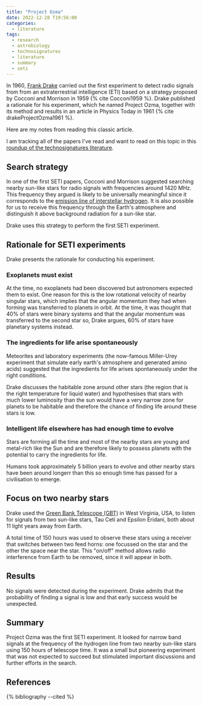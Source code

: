 ```yaml
---
title: "Project Ozma"
date: 2022-12-28 T19:56:00
categories:
  - literature
tags:
  - research
  - astrobiology
  - technosignatures
  - literature
  - summary
  - seti
---
```


In 1960, [Frank Drake][frank-drake] carried out the first experiment to detect radio signals from from an extraterrestrial intelligence (ETI) based on a strategy proposed by Cocconi and Morrison in 1959 {% cite Cocconi1959 %}. Drake published a rationale for his experiment, which he named Project Ozma, together with its method and results in an article in Physics Today in 1961 {% cite  drakeProjectOzma1961  %}.

Here are my notes from reading this classic article. 

I am tracking all of the papers I've read and want to read on this topic in this [roundup of the technosignatures literature][technosignatures-literature].

## Search strategy
In one of the first SETI papers, Cocconi and Morrison suggested searching nearby sun-like stars for radio signals with frequencies around 1420 MHz. This frequency they argued is likely to be universally meaningful since it corresponds to the [emission line of interstellar hydrogen][hydrogen-line]. It is also possible for us to receive this frequency through the Earth's atmosphere and distinguish it above background radiation for a sun-like star. 

Drake uses this strategy to perform the first SETI experiment.

## Rationale for SETI experiments
Drake presents the rationale for conducting his experiment. 

### Exoplanets must exist
At the time, no exoplanets had been discovered but astronomers expected them to exist. One reason for this is the low rotational velocity of nearby singular stars, which implies that the angular momentum they had when forming was transferred to planets in orbit. At the time, it was thought that 40% of stars were binary systems and that the angular momentum was transferred to the second star so, Drake argues, 60% of stars have planetary systems instead.

### The ingredients for life arise spontaneously
Meteorites and laboratory experiments (the now-famous Miller-Urey experiment that simulate early earth's atmosphere and generated amino acids) suggested that the ingredients for life arises spontaneously under the right conditions.

Drake discusses the habitable zone around other stars (the region that is the right temperature for liquid water) and hypothesises that stars with much lower luminosity than the sun would have a very narrow zone for planets to be habitable and therefore the chance of finding life around these stars is low.

### Intelligent life elsewhere has had enough time to evolve
Stars are forming all the time and most of the nearby stars are young and metal-rich like the Sun and are therefore likely to possess planets with the potential to carry the ingredients for life. 

Humans took approximately 5 billion years to evolve and other nearby stars have been around longerr than this so enough time has passed for a civilisation to emerge.

## Focus on two nearby stars
Drake used the [Green Bank Telescope (GBT)][gbt] in West Virginia, USA, to listen for signals from two sun-like stars, Tau Ceti and Epsilon Eridani, both about 11 light years away from Earth. 

A total time of 150 hours was used to observe these stars using a receiver that switches between two feed horns: one focussed on the star and the other the space near the star. This "on/off" method allows radio interference from Earth to be removed, since it will appear in both. 

## Results
No signals were detected during the experiment. Drake admits that the probability of finding a signal is low and that early success would be unexpected.

## Summary
Project Ozma was the first SETI experiment. It looked for narrow band signals at the frequency of the hydrogen line from two nearby sun-like stars using 150 hours of telescope time. It was a small but pioneering experiment that was not expected to succeed but stimulated important discussions and further efforts in the search.

## References

{% bibliography --cited %}

[bracewell]: https://www.nature.com/articles/186670a0
[cocconi-morrison]: https://open-research.gemmadanks.com/research/search-for-interstellar-communications/
[frank-drake]: https://en.wikipedia.org/wiki/Frank_Drake
[gbt]: https://greenbankobservatory.org/science/telescopes/gbt/
[gsfc]: https://www.nasa.gov/goddard
[hydrogen-line]: https://en.wikipedia.org/wiki/Hydrogen_line
[jason-wright]: https://sites.psu.edu/astrowright/jason-t-wright-assistant-professor-of-astronomy-and-astrophysics/
[jupyter-cocconi-morrison]: https://github.com/gemmadanks/technosignatures/blob/main/radio-seti/interstellar-communications/interstellar-communications.ipynb
[my-research-process]: https://open-research.gemmadanks.com/planning/my-research-process/
[nature]: https://www.nature.com/
[penn-seti-course]: https://sites.psu.edu/seticourse/ 
[penn-seti-papers]: https://sites.psu.edu/seticourse/the-papers/
[penn-state]: https://www.psu.edu/
[seec]: https://seec.gsfc.nasa.gov/about.html
[technosignatures]: https://open-research.gemmadanks.com/notes/technosignatures/
[technosignatures-literature]: https://open-research.gemmadanks.com/literature/technosignatures-literature-roundup/
[technosignatures-seminars]: https://seec.gsfc.nasa.gov/Events/technosignatureSeminars.html
[why-technosignatures]: https://open-research.gemmadanks.com/planning/my-next-research-topic-technosignatures/

<script src="https://polyfill.io/v3/polyfill.min.js?features=es6"></script>
<script id="MathJax-script" async src="https://cdn.jsdelivr.net/npm/mathjax@3/es5/tex-mml-chtml.js"></script>